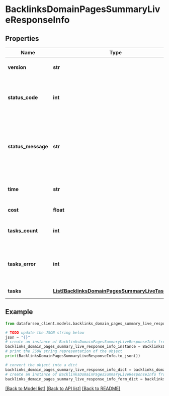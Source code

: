 # BacklinksDomainPagesSummaryLiveResponseInfo


## Properties

Name | Type | Description | Notes
------------ | ------------- | ------------- | -------------
**version** | **str** | the current version of the API | [optional] 
**status_code** | **int** | general status code you can find the full list of the response codes here | [optional] 
**status_message** | **str** | general informational message you can find the full list of general informational messages here | [optional] 
**time** | **str** | total execution time, seconds | [optional] 
**cost** | **float** | total tasks cost, USD | [optional] 
**tasks_count** | **int** | the number of tasks in the tasks array | [optional] 
**tasks_error** | **int** | the number of tasks in the tasks array returned with an error | [optional] 
**tasks** | [**List[BacklinksDomainPagesSummaryLiveTaskInfo]**](BacklinksDomainPagesSummaryLiveTaskInfo.md) | array of tasks | [optional] 

## Example

```python
from dataforseo_client.models.backlinks_domain_pages_summary_live_response_info import BacklinksDomainPagesSummaryLiveResponseInfo

# TODO update the JSON string below
json = "{}"
# create an instance of BacklinksDomainPagesSummaryLiveResponseInfo from a JSON string
backlinks_domain_pages_summary_live_response_info_instance = BacklinksDomainPagesSummaryLiveResponseInfo.from_json(json)
# print the JSON string representation of the object
print(BacklinksDomainPagesSummaryLiveResponseInfo.to_json())

# convert the object into a dict
backlinks_domain_pages_summary_live_response_info_dict = backlinks_domain_pages_summary_live_response_info_instance.to_dict()
# create an instance of BacklinksDomainPagesSummaryLiveResponseInfo from a dict
backlinks_domain_pages_summary_live_response_info_form_dict = backlinks_domain_pages_summary_live_response_info.from_dict(backlinks_domain_pages_summary_live_response_info_dict)
```
[[Back to Model list]](../README.md#documentation-for-models) [[Back to API list]](../README.md#documentation-for-api-endpoints) [[Back to README]](../README.md)


